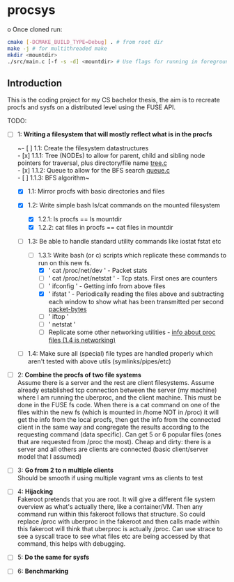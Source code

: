# procsys
o
Once cloned run:
```bash
cmake [-DCMAKE_BUILD_TYPE=Debug] . # from root dir
make -j # for multithreaded make
mkdir <mountdir>
./src/main.c [-f -s -d] <mountdir> # Use flags for running in foreground, single threaded for debugging
```

## Introduction
This is the coding project for my CS bachelor thesis, the aim is to recreate procfs and sysfs on a distributed level using the FUSE API.

TODO:   
- [ ] 1: **Writing a filesystem that will mostly reflect what is in the procfs**

    ~- [ ] 1.1: Create the filesystem datastructures   
        - [x] 1.1.1: Tree (NODEs) to allow for parent, child and sibling node pointers for traversal, plus directory/file name [tree.c](src/tree.c)   
        - [x] 1.1.2: Queue to allow for the BFS search [queue.c](src/queue.c)   
        - [ ] 1.1.3: BFS algorithm~   

    - [x] 1.1: Mirror procfs with basic directories and files

    - [x] 1.2: Write simple bash ls/cat commands on the mounted filesystem   
        - [x] 1.2.1: ls procfs == ls mountdir
        - [x] 1.2.2: cat files in procfs == cat files in mountdir

    - [ ] 1.3: Be able to handle standard utility commands like iostat fstat etc

        - [ ] 1.3.1: Write bash (or c) scripts which replicate these commands to run on this new fs.   
            - [x] ' cat /proc/net/dev '       - Packet stats   
            - [ ] ' cat /proc/net/netstat '   - Tcp stats. First ones are counters   
            - [ ] ' ifconfig '                - Getting info from above files   
            - [x] ' ifstat '                  - Periodically reading the files above and subtracting each window to show what has been transmitted per second [packet-bytes](test/packet-bytes.sh) 
            - [ ] ' iftop '
            - [ ] ' netstat '
            - [ ] Replicate some other networking utilities - [info about proc files (1.4 is networking)](https://www.kernel.org/doc/Documentation/filesystems/proc.txt)

    - [ ] 1.4: Make sure all (special) file types are handled properly which aren't tested with above utils (symlinks/pipes/etc)

- [ ] 2: **Combine the procfs of two file systems**   
      Assume there is a server and the rest are client filesystems. Assume already
      established tcp connection between the server (my machine) where I am running
      the uberproc, and the client machine. This must be done in the FUSE fs code.
      When there is a cat command on one of the files within the new fs (which is
      mounted in /home NOT in /proc) it will get the info from the local procfs,
      then get the info from the connected client in the same way and congregate the
      results according to the requesting command (data specific). Can get 5 or 6
      popular files (ones that are requested from /proc the most).
      Cheap and dirty: there is a server and all others are clients are connected
      (basic client/server model that I assumed)
 
- [ ] 3: **Go from 2 to n multiple clients**   
      Should be smooth if using multiple vagrant vms as clients to test

- [ ] 4: **Hijacking**   
      Fakeroot pretends that you are root. It will give a different file system
      overview as what's actually there, like a container/VM. Then any command run
      within this fakeroot follows that structure. So could replace /proc with
      uberproc in the fakeroot and then calls made within this fakeroot will think
      that uberproc is actually /proc.
      Can use strace <command> to see a syscall trace to see what files etc are
      being accessed by that command, this helps with debugging.
      
- [ ] 5: **Do the same for sysfs**

- [ ] 6: **Benchmarking**
